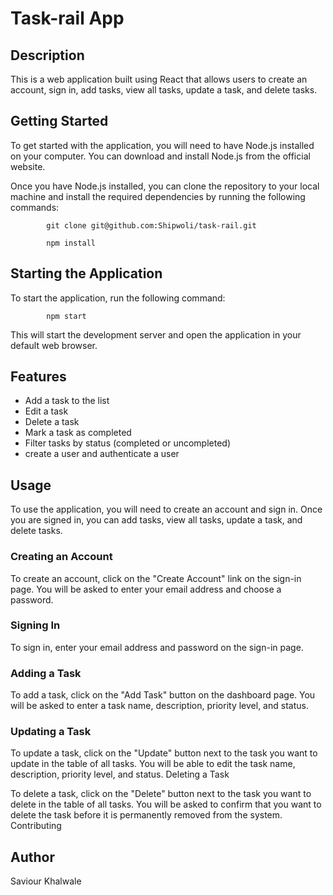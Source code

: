 # Task-rail App

## Description

This is a web application built using React that allows users to create an account, sign in, add tasks, view all tasks, update a task, and delete tasks.

## Getting Started

To get started with the application, you will need to have Node.js installed on your computer. You can download and install Node.js from the official website.

Once you have Node.js installed, you can clone the repository to your local machine and install the required dependencies by running the following commands:

            git clone git@github.com:Shipwoli/task-rail.git

            npm install

## Starting the Application

To start the application, run the following command:

            npm start

This will start the development server and open the application in your default web browser.
## Features
- Add a task to the list
- Edit a task
- Delete a task
- Mark a task as completed
- Filter tasks by status (completed or uncompleted)
- create a user and authenticate a user

## Usage

To use the application, you will need to create an account and sign in. Once you are signed in, you can add tasks, view all tasks, update a task, and delete tasks.

### Creating an Account

To create an account, click on the "Create Account" link on the sign-in page. You will be asked to enter your email address and choose a password.

### Signing In

To sign in, enter your email address and password on the sign-in page.

### Adding a Task

To add a task, click on the "Add Task" button on the dashboard page. You will be asked to enter a task name, description, priority level, and status.

### Updating a Task

To update a task, click on the "Update" button next to the task you want to update in the table of all tasks. You will be able to edit the task name, description, priority level, and status.
Deleting a Task

To delete a task, click on the "Delete" button next to the task you want to delete in the table of all tasks. You will be asked to confirm that you want to delete the task before it is permanently removed from the system.
Contributing

## Author
Saviour Khalwale
